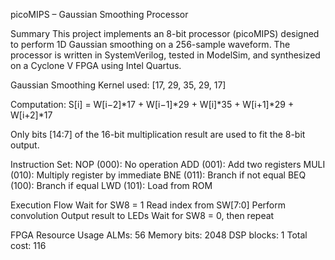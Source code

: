 picoMIPS – Gaussian Smoothing Processor

Summary
This project implements an 8-bit processor (picoMIPS) designed to perform 1D Gaussian smoothing on a 256-sample waveform.
The processor is written in SystemVerilog, tested in ModelSim, and synthesized on a Cyclone V FPGA using Intel Quartus.


Gaussian Smoothing Kernel used:
[17, 29, 35, 29, 17]

Computation:
S[i] = W[i−2]*17 + W[i−1]*29 + W[i]*35 + W[i+1]*29 + W[i+2]*17

Only bits [14:7] of the 16-bit multiplication result are used to fit the 8-bit output.

Instruction Set:
NOP (000): No operation
ADD (001): Add two registers
MULI (010): Multiply register by immediate
BNE (011): Branch if not equal
BEQ (100): Branch if equal
LWD (101): Load from ROM


Execution Flow
Wait for SW8 = 1
Read index from SW[7:0]
Perform convolution
Output result to LEDs
Wait for SW8 = 0, then repeat

FPGA Resource Usage
ALMs: 56
Memory bits: 2048
DSP blocks: 1
Total cost: 116
